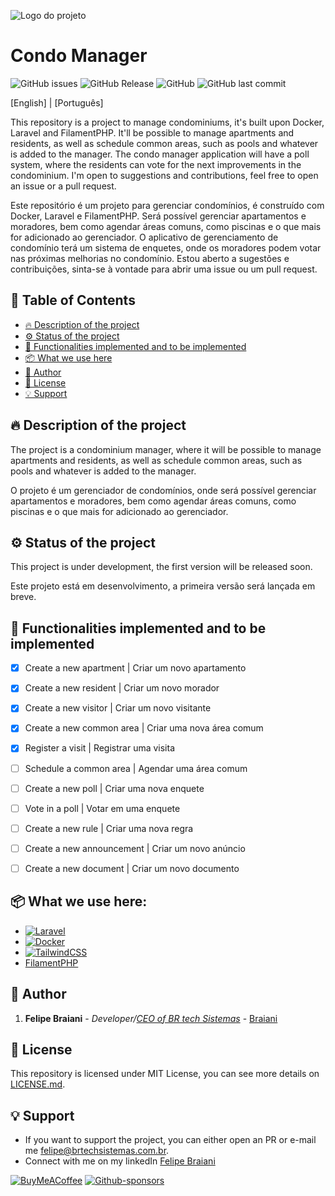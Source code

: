 
![Logo do projeto](https://i.imgur.com/7UlhGHp.png)

# Condo Manager

![GitHub issues](https://badgen.net/github/issues/BR-tech-Sistemas/condo_manager)
![GitHub Release](https://badgen.net/github/release/BR-tech-Sistemas/condo_manager)
![GitHub](https://badgen.net/github/license/BR-tech-Sistemas/condo_manager)
![GitHub last commit](https://badgen.net/github/last-commit/BR-tech-Sistemas/condo_manager)

[English] | [Português]

This repository is a project to manage condominiums, it's built upon Docker, Laravel and FilamentPHP. 
It'll be possible to manage apartments and residents, as well as schedule common areas, such as pools and whatever is added to the manager.
The condo manager application will have a poll system, where the residents can vote for the next improvements in the condominium.
I'm open to suggestions and contributions, feel free to open an issue or a pull request.

Este repositório é um projeto para gerenciar condomínios, é construído com Docker, Laravel e FilamentPHP.
Será possível gerenciar apartamentos e moradores, bem como agendar áreas comuns, como piscinas e o que mais for adicionado ao gerenciador.
O aplicativo de gerenciamento de condomínio terá um sistema de enquetes, onde os moradores podem votar nas próximas melhorias no condomínio.
Estou aberto a sugestões e contribuições, sinta-se à vontade para abrir uma issue ou um pull request.


## 📝 Table of Contents

- [🔥 Description of the project](#-description-of-the-project)
- [⚙️ Status of the project](#-status-of-the-project)
- [🔨 Functionalities implemented and to be implemented](#-functionalities-implemented-and-to-be-implemented)
- [📦 What we use here](#-what-we-use-here)
- [👷 Author](#-author)
- [📄 License](#-license)
- [💡 Support](#-support)


## 🔥 Description of the project

The project is a condominium manager, where it will be possible to manage apartments and residents, as well as schedule common areas, such as pools and whatever is added to the manager.

O projeto é um gerenciador de condomínios, onde será possível gerenciar apartamentos e moradores, bem como agendar áreas comuns, como piscinas e o que mais for adicionado ao gerenciador.

## ⚙️ Status of the project

This project is under development, the first version will be released soon.

Este projeto está em desenvolvimento, a primeira versão será lançada em breve.


## 🔨 Functionalities implemented and to be implemented

- [x] Create a new apartment | Criar um novo apartamento
- [x] Create a new resident | Criar um novo morador
- [x] Create a new visitor | Criar um novo visitante
- [x] Create a new common area | Criar uma nova área comum
- [x] Register a visit | Registrar uma visita
- [ ] Schedule a common area | Agendar uma área comum
- [ ] Create a new poll | Criar uma nova enquete
- [ ] Vote in a poll | Votar em uma enquete
- [ ] Create a new rule | Criar uma nova regra
- [ ] Create a new announcement | Criar um novo anúncio
- [ ] Create a new document | Criar um novo documento


## 📦 What we use here:

* [![Laravel](https://img.shields.io/badge/laravel-%23FF2D20.svg?style=for-the-badge&logo=laravel&logoColor=white)](https://laravel.com/)
* [![Docker](https://img.shields.io/badge/docker-%230db7ed.svg?style=for-the-badge&logo=docker&logoColor=white)](https://www.docker.com/)
* [![TailwindCSS](https://img.shields.io/badge/tailwindcss-%2338B2AC.svg?style=for-the-badge&logo=tailwind-css&logoColor=white)](https://tailwindcss.com/)
* [FilamentPHP](https://filamentphp.com/)

## 👷 Author

1. **Felipe Braiani** - *Developer/[CEO of BR tech Sistemas](https://brtechsistemas.com.br/)* - [Braiani](https://github.com/Braiani)


## 📄 License

This repository is licensed under MIT License, you can see more details on [LICENSE.md](https://github.com/link_da_licenca).


## 💡 Support

* If you want to support the project, you can either open an PR or e-mail me [felipe@brtechsistemas.com.br](mailto:felipe@brtechsistemas.com.br).
* Connect with me on my linkedIn [Felipe Braiani](https://www.linkedin.com/in/felipe-gustavo-braiani-santos/)

[![BuyMeACoffee](https://img.shields.io/badge/Buy%20Me%20a%20Coffee-ffdd00?style=for-the-badge&logo=buy-me-a-coffee&logoColor=black)](https://www.buymeacoffee.com/felipebraiani)
[![Github-sponsors](https://img.shields.io/badge/sponsor-30363D?style=for-the-badge&logo=GitHub-Sponsors&logoColor=#EA4AAA)](https://github.com/sponsors/Braiani)